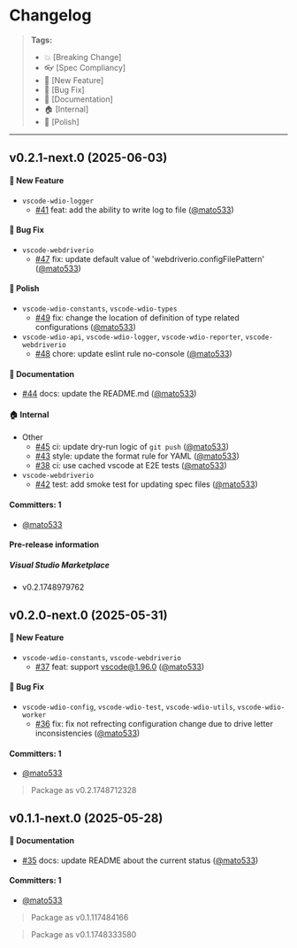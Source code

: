 # Changelog

> **Tags:**
>
> - :boom: [Breaking Change]
> - :eyeglasses: [Spec Compliancy]
> - :rocket: [New Feature]
> - :bug: [Bug Fix]
> - :memo: [Documentation]
> - :house: [Internal]
> - :nail_care: [Polish]

---

## v0.2.1-next.0 (2025-06-03)

#### :rocket: New Feature

- `vscode-wdio-logger`
    - [#41](https://github.com/webdriverio/vscode-webdriverio/pull/41) feat: add the ability to write log to file ([@mato533](https://github.com/mato533))

#### :bug: Bug Fix

- `vscode-webdriverio`
    - [#47](https://github.com/webdriverio/vscode-webdriverio/pull/47) fix: update default value of 'webdriverio.configFilePattern' ([@mato533](https://github.com/mato533))

#### :nail_care: Polish

- `vscode-wdio-constants`, `vscode-wdio-types`
    - [#49](https://github.com/webdriverio/vscode-webdriverio/pull/49) fix: change the location of definition of type related configurations ([@mato533](https://github.com/mato533))
- `vscode-wdio-api`, `vscode-wdio-logger`, `vscode-wdio-reporter`, `vscode-webdriverio`
    - [#48](https://github.com/webdriverio/vscode-webdriverio/pull/48) chore: update eslint rule no-console ([@mato533](https://github.com/mato533))

#### :memo: Documentation

- [#44](https://github.com/webdriverio/vscode-webdriverio/pull/44) docs: update the README.md ([@mato533](https://github.com/mato533))

#### :house: Internal

- Other
    - [#45](https://github.com/webdriverio/vscode-webdriverio/pull/45) ci: update dry-run logic of `git push` ([@mato533](https://github.com/mato533))
    - [#43](https://github.com/webdriverio/vscode-webdriverio/pull/43) style: update the format rule for YAML ([@mato533](https://github.com/mato533))
    - [#38](https://github.com/webdriverio/vscode-webdriverio/pull/38) ci: use cached vscode at E2E tests ([@mato533](https://github.com/mato533))
- `vscode-webdriverio`
    - [#42](https://github.com/webdriverio/vscode-webdriverio/pull/42) test: add smoke test for updating spec files ([@mato533](https://github.com/mato533))

#### Committers: 1

- [@mato533](https://github.com/mato533)

#### Pre-release information

##### Visual Studio Marketplace

- v0.2.1748979762

## v0.2.0-next.0 (2025-05-31)

#### :rocket: New Feature

- `vscode-wdio-constants`, `vscode-webdriverio`
    - [#37](https://github.com/webdriverio/vscode-webdriverio/pull/37) feat: support vscode@1.96.0 ([@mato533](https://github.com/mato533))

#### :bug: Bug Fix

- `vscode-wdio-config`, `vscode-wdio-test`, `vscode-wdio-utils`, `vscode-wdio-worker`
    - [#36](https://github.com/webdriverio/vscode-webdriverio/pull/36) fix: fix not refrecting configuration change due to drive letter inconsistencies ([@mato533](https://github.com/mato533))

#### Committers: 1

- [@mato533](https://github.com/mato533)

> Package as v0.2.1748712328

## v0.1.1-next.0 (2025-05-28)

#### :memo: Documentation

- [#35](https://github.com/webdriverio/vscode-webdriverio/pull/35) docs: update README about the current status ([@mato533](https://github.com/mato533))

#### Committers: 1

- [@mato533](https://github.com/mato533)

> Package as v0.1.117484166

> Package as v0.1.1748333580
